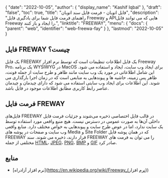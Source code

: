 {
  "date": "2022-10-05",
  "author": {
    "display_name": "Kashif Iqbal"
},
  "draft": "false",
  "toc": true,
  "title": "فایل اتوبان - فرمت فایل سند اتوبان",
  "description": "راهنمای فرمت فایل شما برای یادگیری فایل Freeway و APIهایی که می توانند فایل Freeway را ایجاد و باز کنند.",
  "linktitle": "FREEWAY",
  "menu": {
    "docs": {
      "parent": "web",
      "identifier": "web-freewa-fay"
}
},
  "lastmod": "2022-10-05"
}

## فایل FREWAY چیست؟

یک فایل FREEWAY یک فایل اطلاعات تنظیمات است که توسط نرم افزار Freeway Pro، یک برنامه WYSIWYG در MacOS برای ایجاد وب سایت، ایجاد و استفاده می شود. این شامل اطلاعاتی در مورد یک وب سایت مانند ظاهر و طرح سایت از جمله فونت، ظاهر پس زمینه، حاشیه ها و پیوندهایی به منابعی است که در زمان اجرا بارگذاری می شوند. این اطلاعات برای ایجاد وب سایتی استفاده می شود که دارای چیدمان و چیدمان عناصر رابط کاربری مطابق اطلاعات موجود در فایل باشد.

## فرمت فایل FREWAY

فایل‌های FREEWAY در قالب فایل اختصاصی ذخیره می‌شوند و جزئیات فرمت فایل داخلی آن‌ها به صورت عمومی در دسترس نیست. هیچ منبع واقعی مورد استفاده توسط یک سایت ندارد، اما در عوض طرح سایت و پیوندهایی به خواص مختلف دارد. منابع واقعی وب سایت و صفحات در پوشه های Media و Site Folder که در همان پوشه فایل FREEWAY قرار دارند، ذخیره می شوند. سند FREEWAY را می توان به فرمت های مختلفی از جمله [HTML](/web/html/)، [JPEG](/image/jpeg/)، [PNG](/image/png/)، [BMP](/image/bmp/) و [GIF](/image/gif/) صادر کرد.

## منابع

* [نرم افزار آزادراه](https://en.wikipedia.org/wiki/Freeway_(نرم افزار))


